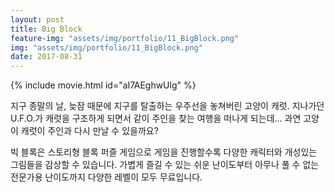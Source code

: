 ```yaml
---
layout: post
title: Big Block
feature-img: "assets/img/portfolio/11_BigBlock.png"
img: "assets/img/portfolio/11_BigBlock.png"
date: 2017-08-31
---
```


{% include movie.html id="aI7AEghwUlg" %}  

지구 종말의 날, 늦잠 때문에 지구를 탈출하는 우주선을 놓쳐버린 고양이 캐럿.
지나가던 U.F.O.가 캐럿을 구조하게 되면서 같이 주인을 찾는 여행을 떠나게 되는데...
과연 고양이 캐럿이 주인과 다시 만날 수 있을까요?

빅 블록은 스토리형 블록 퍼즐 게임으로 게임을 진행할수록 다양한 캐릭터와 개성있는 그림들을 감상할 수 있습니다. 
가볍게 즐길 수 있는 쉬운 난이도부터 아무나 풀 수 없는 전문가용 난이도까지 다양한 레벨이 모두 무료입니다.

